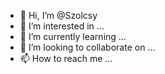 - 👋 Hi, I’m @Szolcsy
- 👀 I’m interested in ...
- 🌱 I’m currently learning ...
- 💞️ I’m looking to collaborate on ...
- 📫 How to reach me ...

<!---
Szolcsy/Szolcsy is a ✨ special ✨ repository because its `README.md` (this file) appears on your GitHub profile.
You can click the Preview link to take a look at your changes.
--->
